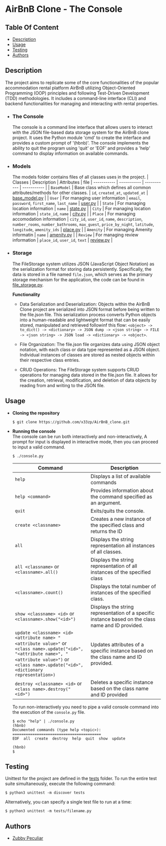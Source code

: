 # AirBnB Clone - The Console

## Table Of Content
- [Description](#description)
- [Usage](#usage)
- [Testing](#testing)
- [Authors](#authors)

## Description <a name="description">
The project aims to replicate some of the core functionalities of the popular accommodation rental platform AirBnB utilizing Object-Oriented Programming (OOP) principles and following Test-Driven Development (TDD) methodologies. It includes a command-line interface (CLI) and backend functionalities for managing and interacting with rental properties.

- ### The Console
   The console is a command line interface that allows users to interact with the JSON file-based data storage system for the AirBnB clone project. It uses the Python module 'cmd' to create the interface and provides a custom prompt of '(hbnb)'. The console implements the ability to quit the program using 'quit' or 'EOF' and provides a 'help' command to display information on available commands.

- ### Models
  The models folder contains files of all classes uses in the project.
  | Classes | Description | Attributes | file
  | ----------- | ----------- | ----------- | ----------- |
  | `BaseModel` | Base class which defines all common attributes/methods for other classes. | `id`, `created_at`, `updated_at` | [base_model.py](https://github.com/x33zp/AirBnB_clone/blob/main/models/base_model.py) |
  | `User` | For managing user information | `email`, `password`, `first_name`, `last_name` | [user.py](https://github.com/x33zp/AirBnB_clone/blob/main/models/user.py) |
  | `State` | For managing location information | `name` | [state.py](https://github.com/x33zp/AirBnB_clone/blob/main/models/state.py) |
  | `City` | For managing location information | `state_id`, `name` | [city.py](https://github.com/x33zp/AirBnB_clone/blob/main/models/city.py) |
  | `Place` |  For managing accomodation information | `city_id`, `user_id`, `name`, `description`, `number_rooms`, `number_bathrooms`, `max_guest`, `price_by_night`, `latitude`, `longitude`, `amenity_ids` | [place.py](https://github.com/x33zp/AirBnB_clone/blob/main/models/place.py) |
  | `Amenity` | For managing Amenity informatin | `name` | [amenity.py](https://github.com/x33zp/AirBnB_clone/blob/main/models/amenity.py) |
  | `Review` | For managing review information | `place_id`, `user_id`, `text` | [review.py](https://github.com/x33zp/AirBnB_clone/blob/main/models/review.py) |

- ### Storage
  The FileStorage system utilizes JSON (JavaScript Object Notation) as the serialization format for storing data persistently. Specifically, the data is stored in a file named `file.json`, which serves as the primary storage mechanism for the application, the code can be found in [file_storage.py](https://github.com/x33zp/AirBnB_clone/blob/main/models/engine/file_storage.py).

  **Functionality**
  - Data Serialization and Deserialization: Objects within the AirBnB Clone project are serialized into JSON format before being written to the file.json file. This serialization process converts Python objects into a human-readable and lightweight format that can be easily stored, manipulated and retrieved followinf this flow: `<object> -> to_dict() -> <dictionary> -> JSON dump -> <json string> -> FILE -> <json string> -> JSON load -> <dictionary> -> <object>`.

  - File Organization: The file.json file organizes data using JSON object notation, with each class or data type represented as a JSON object. Individual instances of classes are stored as nested objects within their respective class entries.

  - CRUD Operations: The FileStorage system supports CRUD operations for managing data stored in the file.json file. It allows for the creation, retrieval, modification, and deletion of data objects by reading from and writing to the JSON file.


## Usage <a name="usage">
- **Cloning the repository**
  ```
  $ git clone https://github.com/x33zp/AirBnB_clone.git
  ```

- **Running the console** \
  The console can be run both interactively and non-interactively, A prompt for input is displayed in interactive mode, then you can proceed to input a valid command.
  ```
  $ ./console.py
  ```

  | Command | Description |
  | ----------- | ----------- |
  | `help` | Displays a list of available commands |
  | `help <command>` | Provides information about the command specified as an argument. |
  | `quit` | Exits/quits the console. |
  | `create <classname>` | Creates a new instance of the specified class and returns the ID |
  | `all` | Displays the string representation all instances of all classes. |
  | `all <classname>` or <br>  `<classname>.all()` | Displays the string representation of all instances of the specified class |
  | `<classname>.count()` | Displays the total number of instances of the specified class. |
  | `show <classname> <id>` or <br> `<classname>.show("<id>")` | Displays the string representation of a specific instance based on the class name and ID provided. |
  | `update <classname> <id> <attribute name> "<attribute value>"` or <br> `<class name>.update("<id>", "<attribute name>", "<attribute value>")` or <br> `<class name>.update("<id>", <dictionary representation>)` | Updates attributes of a specific instance based on the class name and ID provided.  |
  | `destroy <classname> <id>` or <br> `<class name>.destroy("<id>")` | Deletes a specific instance based on the class name and ID provided |

  To run non-interactively you need to pipe a valid console command into the execution of the `console.py` file.
  ```
  $ echo "help" | ./console.py
  (hbnb)
  Documented commands (type help <topic>):
  ========================================
  EOF  all  create  destroy  help  quit  show  update

  (hbnb)
  $
  ```

  <!-- 
  \
  **using the `create` command.**
  ```
  $ ./console
  (hbnb) create BaseModel
  6ed092f8-dd5f-418c-a83b-136d5f7fd293
  (hbnb) quit
  ```
  \
  **Using the `all`, `all <classname>` and `<classname>.all()`commands.**
  ```
  (hbnb) create User
  c69cd071-b08e-45da-912e-87812525c5a4
  (hbnb) all
  ["[BaseModel] (6ed092f8-dd5f-418c-a83b-136d5f7fd293) {'id': '6ed092f8-dd5f-418c-a83b-136d5f7fd293', 'created_at': datetime.datetime(2024, 3, 31, 16, 29, 43, 120752), 'updated_at': datetime.datetime(2024, 3, 31, 16, 29, 43, 120821)}", "[User] (c69cd071-b08e-45da-912e-87812525c5a4) {'id': 'c69cd071-b08e-45da-912e-87812525c5a4', 'created_at': datetime.datetime(2024, 3, 31, 16, 39, 48, 231360), 'updated_at': datetime.datetime(2024, 3, 31, 16, 39, 48, 231451)}"]
  (hbnb) all User
  ["[User] (c69cd071-b08e-45da-912e-87812525c5a4) {'id': 'c69cd071-b08e-45da-912e-87812525c5a4', 'created_at': datetime.datetime(2024, 3, 31, 16, 39, 48, 231360), 'updated_at': datetime.datetime(2024, 3, 31, 16, 39, 48, 231451)}"]
  (hbnb) BaseModel.all()
  ["[BaseModel] (6ed092f8-dd5f-418c-a83b-136d5f7fd293) {'id': '6ed092f8-dd5f-418c-a83b-136d5f7fd293', 'created_at': datetime.datetime(2024, 3, 31, 16, 29, 43, 120752), 'updated_at': datetime.datetime(2024, 3, 31, 16, 29, 43, 120821)}"]
  ```
  \
  **Using the `<classname>.count()` command.**
  ```
  (hbnb) create User
  412731ac-a032-411a-aab8-bc81871e2ce9
  (hbnb) User.count()
  2
  (hbnb) BaseModel.count()
  1
  ```
  \
  **Using the `show <classname> <id>` and `<classname>.show("<id>")` commands.**
  ```
  (hbnb) show BaseModel 6ed092f8-dd5f-418c-a83b-136d5f7fd293
  [BaseModel] (6ed092f8-dd5f-418c-a83b-136d5f7fd293) {'id': '6ed092f8-dd5f-418c-a83b-136d5f7fd293', 'created_at': datetime.datetime(2024, 3, 31, 16, 29, 43, 120752), 'updated_at': datetime.datetime(2024, 3, 31, 16, 29, 43, 120821)}
  (hbnb) User.show("412731ac-a032-411a-aab8-bc81871e2ce9")
  [User] (412731ac-a032-411a-aab8-bc81871e2ce9) {'id': '412731ac-a032-411a-aab8-bc81871e2ce9', 'created_at': datetime.datetime(2024, 3, 31, 16, 43, 54, 277038), 'updated_at': datetime.datetime(2024, 3, 31, 16, 43, 54, 277111)}
  ```
  \
  **Using the `update <classname> <id> <attribute name> "<attribute value>"`, `<class name>.update("<id>", "<attribute name>", "<attribute value>")` and `<class name>.update("<id>", <dictionary representation>)` commands.**
  ```
  (hbnb) update BaseModel 6ed092f8-dd5f-418c-a83b-136d5f7fd293 name "1st_BaseModel"
  (hbnb) show BaseModel 6ed092f8-dd5f-418c-a83b-136d5f7fd293
  [BaseModel] (6ed092f8-dd5f-418c-a83b-136d5f7fd293) {'id': '6ed092f8-dd5f-418c-a83b-136d5f7fd293', 'created_at': datetime.datetime(2024, 3, 31, 16, 29, 43, 120752), 'updated_at': datetime.datetime(2024, 3, 31, 16, 54, 42, 661124), 'name': '1st_BaseModel'}
  (hbnb) User.update("c69cd071-b08e-45da-912e-87812525c5a4", "name", "user1")
  (hbnb) show User c69cd071-b08e-45da-912e-87812525c5a4
  [User] (c69cd071-b08e-45da-912e-87812525c5a4) {'id': 'c69cd071-b08e-45da-912e-87812525c5a4', 'created_at': datetime.datetime(2024, 3, 31, 16, 39, 48, 231360), 'updated_at': datetime.datetime(2024, 3, 31, 16, 57, 59, 514057), 'name': 'user1'}
  (hbnb) User.update("412731ac-a032-411a-aab8-bc81871e2ce9", {"name": "user2", "number": 2})
  [User] (412731ac-a032-411a-aab8-bc81871e2ce9) {'id': '412731ac-a032-411a-aab8-bc81871e2ce9', 'created_at': datetime.datetime(2024, 3, 31, 16, 43, 54, 277038), 'updated_at': datetime.datetime(2024, 3, 31, 17, 7, 31, 22184), 'name': 'user2', 'number': 2}
  ```
  \
  **Using the `destroy <classname> <id>` and `<class name>.destroy("<id>")` commands.**
  ```
  (hbnb) User.count()
  2
  (hbnb) destroy User c69cd071-b08e-45da-912e-87812525c5a4
  (hbnb) User.count()
  1
  (hbnb) User.destroy("412731ac-a032-411a-aab8-bc81871e2ce9")
  (hbnb) User.count()
  0
  ```
  \
  **Exiting the console.**
  ```
  (hbnb) quit
  $
  ``` -->

## Testing <a name="testing">
Unittest for the project are defined in the [tests](https://github.com/x33zp/AirBnB_clone/tree/main/tests) folder. To run the entire test suite simultaneously, execute the following command:
```
$ python3 unittest -m discover tests
```
Alternatively, you can specify a single test file to run at a time:
```
$ python3 unittest -m tests/filename.py
```

## Authors <a name="authors">
- [Zubby Peculiar](https://github.com/x33zp)